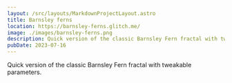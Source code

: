 ```yaml
---
layout: /src/layouts/MarkdownProjectLayout.astro
title: Barnsley ferns
location: https://barnsley-ferns.glitch.me/
image: ./images/barnsley-ferns.png
description: Quick version of the classic Barnsley Fern fractal with tweakable parameters.
pubDate: 2023-07-16
---
```

Quick version of the classic Barnsley Fern fractal with tweakable parameters.